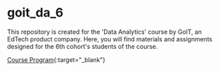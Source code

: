 # goit_da_6
This repository is created for the 'Data Analytics' course by GoIT, an EdTech product company. Here, you will find materials and assignments designed for the 6th cohort's students of the course.

[Course Program](https://goit.global/ua/courses/data-analytics/){:target="_blank"}

